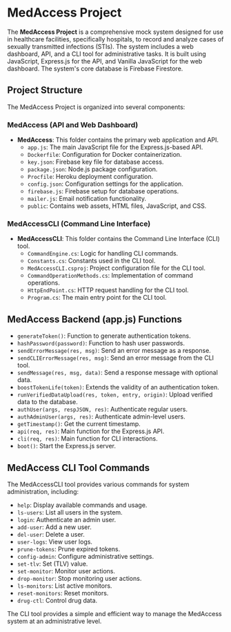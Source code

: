 # MedAccess Project

The **MedAccess Project** is a comprehensive mock system designed for use in healthcare facilities, specifically hospitals, to record and analyze cases of sexually transmitted infections (STIs). The system includes a web dashboard, API, and a CLI tool for administrative tasks. It is built using JavaScript, Express.js for the API, and Vanilla JavaScript for the web dashboard. The system's core database is Firebase Firestore.

## Project Structure

The MedAccess Project is organized into several components:

### MedAccess (API and Web Dashboard)

- **MedAccess**: This folder contains the primary web application and API.
  - `app.js`: The main JavaScript file for the Express.js-based API.
  - `Dockerfile`: Configuration for Docker containerization.
  - `key.json`: Firebase key file for database access.
  - `package.json`: Node.js package configuration.
  - `Procfile`: Heroku deployment configuration.
  - `config.json`: Configuration settings for the application.
  - `firebase.js`: Firebase setup for database operations.
  - `mailer.js`: Email notification functionality.
  - `public`: Contains web assets, HTML files, JavaScript, and CSS.

### MedAccessCLI (Command Line Interface)

- **MedAccessCLI**: This folder contains the Command Line Interface (CLI) tool.
  - `CommandEngine.cs`: Logic for handling CLI commands.
  - `Constants.cs`: Constants used in the CLI tool.
  - `MedAccessCLI.csproj`: Project configuration file for the CLI tool.
  - `CommandOperationMethods.cs`: Implementation of command operations.
  - `HttpEndPoint.cs`: HTTP request handling for the CLI tool.
  - `Program.cs`: The main entry point for the CLI tool.

## MedAccess Backend (app.js) Functions

- `generateToken()`: Function to generate authentication tokens.
- `hashPassword(password)`: Function to hash user passwords.
- `sendErrorMessage(res, msg)`: Send an error message as a response.
- `sendCLIErrorMessage(res, msg)`: Send an error message from the CLI tool.
- `sendMessage(res, msg, data)`: Send a response message with optional data.
- `boostTokenLife(token)`: Extends the validity of an authentication token.
- `runVerifiedDataUpload(res, token, entry, origin)`: Upload verified data to the database.
- `authUser(args, respJSON, res)`: Authenticate regular users.
- `authAdminUser(args, res)`: Authenticate admin-level users.
- `getTimestamp()`: Get the current timestamp.
- `api(req, res)`: Main function for the Express.js API.
- `cli(req, res)`: Main function for CLI interactions.
- `boot()`: Start the Express.js server.

## MedAccess CLI Tool Commands

The MedAccessCLI tool provides various commands for system administration, including:

- `help`: Display available commands and usage.
- `ls-users`: List all users in the system.
- `login`: Authenticate an admin user.
- `add-user`: Add a new user.
- `del-user`: Delete a user.
- `user-logs`: View user logs.
- `prune-tokens`: Prune expired tokens.
- `config-admin`: Configure administrative settings.
- `set-tlv`: Set (TLV) value.
- `set-monitor`: Monitor user actions.
- `drop-monitor`: Stop monitoring user actions.
- `ls-monitors`: List active monitors.
- `reset-monitors`: Reset monitors.
- `drug-ctl`: Control drug data.

The CLI tool provides a simple and efficient way to manage the MedAccess system at an administrative level.

